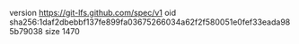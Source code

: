 version https://git-lfs.github.com/spec/v1
oid sha256:1daf2dbebbf137fe899fa03675266034a62f2f580051e0fef33eada985b79038
size 1470
